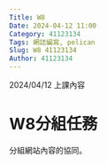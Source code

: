 ```yaml
---
Title: W8
Date: 2024-04-12 11:00
Category: 41123134
Tags: 網誌編寫, pelican
Slug: W8 41123134
Author: 41123134
---
```


2024/04/12 上課內容

<!-- PELICAN_END_SUMMARY -->

# W8分組任務
分組網站內容的協同。
